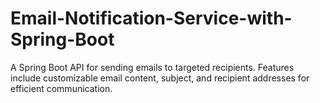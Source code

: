 # Email-Notification-Service-with-Spring-Boot
A Spring Boot API for sending emails to targeted recipients. Features include customizable email content, subject, and recipient addresses for efficient communication.

